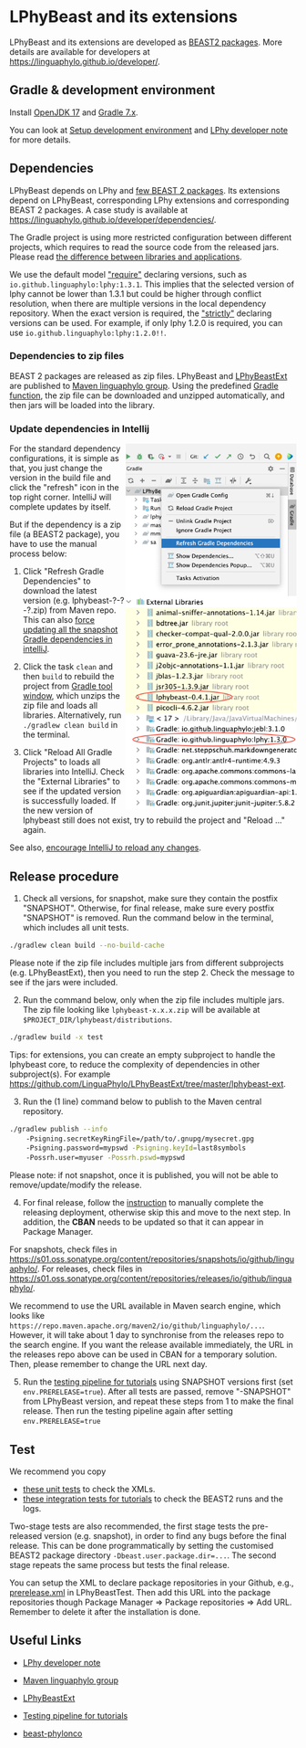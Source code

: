 # LPhyBeast and its extensions 

LPhyBeast and its extensions are developed as [BEAST2 packages](https://www.beast2.org/managing-packages/).
More details are available for developers at https://linguaphylo.github.io/developer/.

## Gradle & development environment

Install [OpenJDK 17](https://jdk.java.net/17/) and [Gradle 7.x](https://gradle.org/install/). 

You can look at [Setup development environment](https://linguaphylo.github.io/developer/setup-dev-env/)
and [LPhy developer note](https://github.com/LinguaPhylo/linguaPhylo/blob/master/DEV_NOTE.md) for more details.

## Dependencies 

LPhyBeast depends on LPhy and [few BEAST 2 packages](version.xml). 
Its extensions depend on LPhyBeast, corresponding LPhy extensions and corresponding BEAST 2 packages.
A case study is available at https://linguaphylo.github.io/developer/dependencies/.

The Gradle project is using more restricted configuration between different projects,
which requires to read the source code from the released jars.
Please read [the difference between libraries and applications](https://docs.gradle.org/current/userguide/library_vs_application.html).

We use the default model ["require"](https://docs.gradle.org/current/userguide/rich_versions.html#sec:strict-version)
declaring versions, such as `io.github.linguaphylo:lphy:1.3.1`.
This implies that the selected version of lphy cannot be lower than 1.3.1
but could be higher through conflict resolution, when there are multiple versions in the local dependency repository.
When the exact version is required, the ["strictly"](https://docs.gradle.org/current/userguide/single_versions.html#simple_version_declaration_semantics)
declaring versions can be used.
For example, if only lphy 1.2.0 is required, you can use `io.github.linguaphylo:lphy:1.2.0!!`.

### Dependencies to zip files

BEAST 2 packages are released as zip files. LPhyBeast and [LPhyBeastExt](https://github.com/LinguaPhylo/LPhyBeastExt)
are published to [Maven linguaphylo group](https://central.sonatype.com/namespace/io.github.linguaphylo).
Using the predefined [Gradle function](https://github.com/LinguaPhylo/LPhyBeastExt/blob/a31263ef418c63596515eb2ee1b308046423184e/lphybeast-ext/build.gradle.kts#L21-L56), 
the zip file can be downloaded and unzipped automatically, and then jars will be loaded into the library. 

### Update dependencies in Intellij

[//]: # (<a href="./GradleJVM.png"><img src="Reload.png" align="right" width=300></a>)
<a href="./GradleJVM.png"><img src="RefreshGradleDep.png" align="right" width=300></a>

<a href="./GradleJVM.png"><img src="LPhyBeastLibs.png" align="right" width=300></a>

For the standard dependency configurations, it is simple as that, 
you just change the version in the build file and click the "refresh" icon in the top right corner.
IntelliJ will complete updates by itself. 

But if the dependency is a zip file (a BEAST2 package), you have to use the manual process below:

1. Click "Refresh Gradle Dependencies" to download the latest version (e.g. lphybeast-?-?-?.zip) from Maven repo.
   This can also [force updating all the snapshot Gradle dependencies in intelliJ](https://stackoverflow.com/questions/32652738/how-can-i-force-update-all-the-snapshot-gradle-dependencies-in-intellij).

2. Click the task `clean` and then `build` to rebuild the project from [Gradle tool window](https://www.jetbrains.com/help/idea/jetgradle-tool-window.html),
   which unzips the zip file and loads all libraries.
   Alternatively, run `./gradlew clean build` in the terminal.

3. Click "Reload All Gradle Projects" to loads all libraries into IntelliJ. 
   Check the "External Libraries" to see if the updated version is successfully loaded.
   If the new version of lphybeast still does not exist, try to rebuild the project and "Reload ..." again.

See also, [encourage IntelliJ to reload any changes](https://www.jetbrains.com/idea/guide/tutorials/working-with-gradle/syncing-and-reloading/). 

## Release procedure

1. Check all versions, for snapshot, make sure they contain the postfix "SNAPSHOT".
   Otherwise, for final release, make sure every postfix "SNAPSHOT" is removed.
   Run the command below in the terminal, which includes all unit tests.

```bash
./gradlew clean build --no-build-cache
```

Please note if the zip file includes multiple jars from different subprojects (e.g. LPhyBeastExt), 
then you need to run the step 2. Check the message to see if the jars were included. 

2. Run the command below, only when the zip file includes multiple jars.
   The zip file looking like `lphybeast-x.x.x.zip` will be available at
   `$PROJECT_DIR/lphybeast/distributions`.

```bash
./gradlew build -x test
```

Tips: for extensions, you can create an empty subproject to handle the lphybeast core,
to reduce the complexity of dependencies in other subproject(s).
For example https://github.com/LinguaPhylo/LPhyBeastExt/tree/master/lphybeast-ext.

3. Run the (1 line) command below to publish to the Maven central repository. 

```bash
./gradlew publish --info 
    -Psigning.secretKeyRingFile=/path/to/.gnupg/mysecret.gpg 
    -Psigning.password=mypswd -Psigning.keyId=last8symbols 
    -Possrh.user=myuser -Possrh.pswd=mypswd
```

Please note: if not snapshot, once it is published, you will not be able to remove/update/modify the release.

4. For final release, follow the [instruction](https://central.sonatype.org/publish/release/) to manually
   complete the releasing deployment, otherwise skip this and move to the next step. 
   In addition, the __CBAN__ needs to be updated so that it can appear in Package Manager.

For snapshots, check files in https://s01.oss.sonatype.org/content/repositories/snapshots/io/github/linguaphylo/.
For releases, check files in https://s01.oss.sonatype.org/content/repositories/releases/io/github/linguaphylo/.

We recommend to use the URL available in Maven search engine, which looks like
`https://repo.maven.apache.org/maven2/io/github/linguaphylo/...`.
However, it will take about 1 day to synchronise from the releases repo to the search engine.
If you want the release available immediately, the URL in the releases repo above can be used in CBAN for a temporary solution.
Then, please remember to change the URL next day. 

5. Run the [testing pipeline for tutorials](https://github.com/LinguaPhylo/LPhyBeastTest) using SNAPSHOT versions first (set `env.PRERELEASE=true`).
   After all tests are passed, remove "-SNAPSHOT" from LPhyBeast version, and repeat these steps from 1 to make the final release.
   Then run the testing pipeline again after setting `env.PRERELEASE=true` 

## Test

We recommend you copy
- [these unit tests](https://github.com/LinguaPhylo/LPhyBeast/tree/master/lphybeast/src/test/java/lphybeast)
to check the XMLs.
- [these integration tests for tutorials](https://github.com/LinguaPhylo/LPhyBeastTest) 
to check the BEAST2 runs and the logs.

Two-stage tests are also recommended, the first stage tests the pre-released version (e.g. snapshot),
in order to find any bugs before the final release.
This can be done programmatically by setting the customised BEAST2 package directory `-Dbeast.user.package.dir=...`.
The second stage repeats the same process but tests the final release.

You can setup the XML to declare package repositories in your Github, 
e.g., [prerelease.xml](https://raw.githubusercontent.com/LinguaPhylo/LPhyBeastTest/main/beast2.7/lib/prerelease.xml) 
in LPhyBeastTest. Then add this URL into the package repositories though 
Package Manager => Package repositories => Add URL. Remember to delete it after the installation is done.

## Useful Links

- [LPhy developer note](https://github.com/LinguaPhylo/linguaPhylo/blob/master/DEV_NOTE.md)

- [Maven linguaphylo group](https://central.sonatype.com/namespace/io.github.linguaphylo)

- [LPhyBeastExt](https://github.com/LinguaPhylo/LPhyBeastExt)

- [Testing pipeline for tutorials](https://github.com/LinguaPhylo/LPhyBeastTest)

- [beast-phylonco](https://github.com/bioDS/beast-phylonco)

